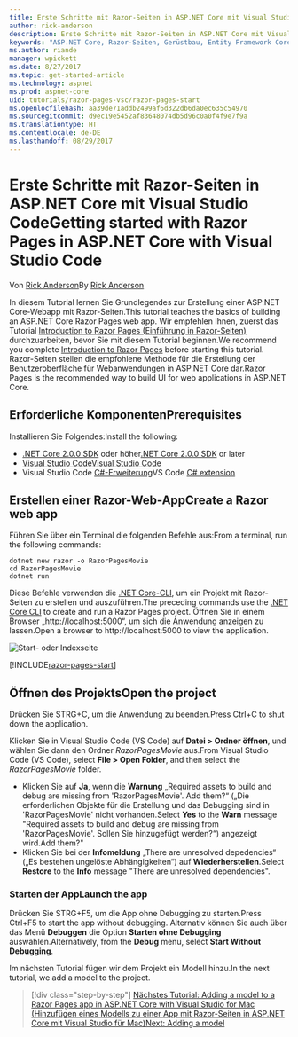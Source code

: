 ```yaml
---
title: Erste Schritte mit Razor-Seiten in ASP.NET Core mit Visual Studio Code
author: rick-anderson
description: Erste Schritte mit Razor-Seiten in ASP.NET Core mit Visual Studio Code
keywords: "ASP.NET Core, Razor-Seiten, Gerüstbau, Entity Framework Core, EF, EF Core, Datenbank, Mac, macOS, Visual Studio Code, Code"
ms.author: riande
manager: wpickett
ms.date: 8/27/2017
ms.topic: get-started-article
ms.technology: aspnet
ms.prod: aspnet-core
uid: tutorials/razor-pages-vsc/razor-pages-start
ms.openlocfilehash: aa39de71addb2499af6d322db6da0ec635c54970
ms.sourcegitcommit: d9ec19e5452af83648074db5d96c0a0f4f9e7f9a
ms.translationtype: HT
ms.contentlocale: de-DE
ms.lasthandoff: 08/29/2017
---
```

# <a name="getting-started-with-razor-pages-in-aspnet-core-with-visual-studio-code"></a><span data-ttu-id="3109c-104">Erste Schritte mit Razor-Seiten in ASP.NET Core mit Visual Studio Code</span><span class="sxs-lookup"><span data-stu-id="3109c-104">Getting started with Razor Pages in ASP.NET Core with Visual Studio Code</span></span>

<span data-ttu-id="3109c-105">Von [Rick Anderson](https://twitter.com/RickAndMSFT)</span><span class="sxs-lookup"><span data-stu-id="3109c-105">By [Rick Anderson](https://twitter.com/RickAndMSFT)</span></span>

<span data-ttu-id="3109c-106">In diesem Tutorial lernen Sie Grundlegendes zur Erstellung einer ASP.NET Core-Webapp mit Razor-Seiten.</span><span class="sxs-lookup"><span data-stu-id="3109c-106">This tutorial teaches the basics of building an ASP.NET Core Razor Pages web app.</span></span> <span data-ttu-id="3109c-107">Wir empfehlen Ihnen, zuerst das Tutorial [Introduction to Razor Pages (Einführung in Razor-Seiten)](xref:mvc/razor-pages/index) durchzuarbeiten, bevor Sie mit diesem Tutorial beginnen.</span><span class="sxs-lookup"><span data-stu-id="3109c-107">We recommend you complete [Introduction to Razor Pages](xref:mvc/razor-pages/index) before starting this tutorial.</span></span> <span data-ttu-id="3109c-108">Razor-Seiten stellen die empfohlene Methode für die Erstellung der Benutzeroberfläche für Webanwendungen in ASP.NET Core dar.</span><span class="sxs-lookup"><span data-stu-id="3109c-108">Razor Pages is the recommended way to build UI for web applications in ASP.NET Core.</span></span>

## <a name="prerequisites"></a><span data-ttu-id="3109c-109">Erforderliche Komponenten</span><span class="sxs-lookup"><span data-stu-id="3109c-109">Prerequisites</span></span>

<span data-ttu-id="3109c-110">Installieren Sie Folgendes:</span><span class="sxs-lookup"><span data-stu-id="3109c-110">Install the following:</span></span>

* <span data-ttu-id="3109c-111">[.NET Core 2.0.0 SDK](https://dot.net/core) oder höher</span><span class="sxs-lookup"><span data-stu-id="3109c-111">[.NET Core 2.0.0 SDK](https://dot.net/core) or later</span></span>
* [<span data-ttu-id="3109c-112">Visual Studio Code</span><span class="sxs-lookup"><span data-stu-id="3109c-112">Visual Studio Code</span></span>](https://code.visualstudio.com)
* <span data-ttu-id="3109c-113">Visual Studio Code [C#-Erweiterung](https://marketplace.visualstudio.com/items?itemName=ms-vscode.csharp)</span><span class="sxs-lookup"><span data-stu-id="3109c-113">VS Code [C# extension](https://marketplace.visualstudio.com/items?itemName=ms-vscode.csharp)</span></span> 

## <a name="create-a-razor-web-app"></a><span data-ttu-id="3109c-114">Erstellen einer Razor-Web-App</span><span class="sxs-lookup"><span data-stu-id="3109c-114">Create a Razor web app</span></span>

<span data-ttu-id="3109c-115">Führen Sie über ein Terminal die folgenden Befehle aus:</span><span class="sxs-lookup"><span data-stu-id="3109c-115">From a terminal, run the following commands:</span></span>

```console
dotnet new razor -o RazorPagesMovie
cd RazorPagesMovie
dotnet run
```

<span data-ttu-id="3109c-116">Diese Befehle verwenden die [.NET Core-CLI](https://docs.microsoft.com/dotnet/core/tools/dotnet), um ein Projekt mit Razor-Seiten zu erstellen und auszuführen.</span><span class="sxs-lookup"><span data-stu-id="3109c-116">The preceding commands use the [.NET Core CLI](https://docs.microsoft.com/dotnet/core/tools/dotnet) to create and run a Razor Pages project.</span></span> <span data-ttu-id="3109c-117">Öffnen Sie in einem Browser „http://localhost:5000“, um sich die Anwendung anzeigen zu lassen.</span><span class="sxs-lookup"><span data-stu-id="3109c-117">Open a browser to http://localhost:5000 to view the application.</span></span>

![Start- oder Indexseite](../razor-pages/razor-pages-start/_static/home.png)

[!INCLUDE[razor-pages-start](../../includes/RP/razor-pages-start.md)]

## <a name="open-the-project"></a><span data-ttu-id="3109c-119">Öffnen des Projekts</span><span class="sxs-lookup"><span data-stu-id="3109c-119">Open the project</span></span>

<span data-ttu-id="3109c-120">Drücken Sie STRG+C, um die Anwendung zu beenden.</span><span class="sxs-lookup"><span data-stu-id="3109c-120">Press Ctrl+C to shut down the application.</span></span>

<span data-ttu-id="3109c-121">Klicken Sie in Visual Studio Code (VS Code) auf **Datei > Ordner öffnen**, und wählen Sie dann den Ordner *RazorPagesMovie* aus.</span><span class="sxs-lookup"><span data-stu-id="3109c-121">From Visual Studio Code (VS Code), select **File > Open Folder**, and then select the *RazorPagesMovie* folder.</span></span>

- <span data-ttu-id="3109c-122">Klicken Sie auf **Ja**, wenn die **Warnung** „Required assets to build and debug are missing from 'RazorPagesMovie'. Add them?“ („Die erforderlichen Objekte für die Erstellung und das Debugging sind in 'RazorPagesMovie' nicht vorhanden.</span><span class="sxs-lookup"><span data-stu-id="3109c-122">Select **Yes** to the **Warn** message "Required assets to build and debug are missing from 'RazorPagesMovie'.</span></span> <span data-ttu-id="3109c-123">Sollen Sie hinzugefügt werden?“) angezeigt wird.</span><span class="sxs-lookup"><span data-stu-id="3109c-123">Add them?"</span></span>
- <span data-ttu-id="3109c-124">Klicken Sie bei der **Infomeldung** „There are unresolved depedencies“ („Es bestehen ungelöste Abhängigkeiten“) auf **Wiederherstellen**.</span><span class="sxs-lookup"><span data-stu-id="3109c-124">Select **Restore** to the **Info** message "There are unresolved dependencies".</span></span>

### <a name="launch-the-app"></a><span data-ttu-id="3109c-125">Starten der App</span><span class="sxs-lookup"><span data-stu-id="3109c-125">Launch the app</span></span>

<span data-ttu-id="3109c-126">Drücken Sie STRG+F5, um die App ohne Debugging zu starten.</span><span class="sxs-lookup"><span data-stu-id="3109c-126">Press Ctrl+F5 to start the app without debugging.</span></span> <span data-ttu-id="3109c-127">Alternativ können Sie auch über das Menü **Debuggen** die Option **Starten ohne Debugging** auswählen.</span><span class="sxs-lookup"><span data-stu-id="3109c-127">Alternatively, from the **Debug** menu, select **Start Without Debugging**.</span></span>

<span data-ttu-id="3109c-128">Im nächsten Tutorial fügen wir dem Projekt ein Modell hinzu.</span><span class="sxs-lookup"><span data-stu-id="3109c-128">In the next tutorial, we add a model to the project.</span></span> 

>[!div class="step-by-step"]
[<span data-ttu-id="3109c-129">Nächstes Tutorial: Adding a model to a Razor Pages app in ASP.NET Core with Visual Studio for Mac (Hinzufügen eines Modells zu einer App mit Razor-Seiten in ASP.NET Core mit Visual Studio für Mac)</span><span class="sxs-lookup"><span data-stu-id="3109c-129">Next: Adding a model</span></span>](xref:tutorials/razor-pages-vsc/model)  
